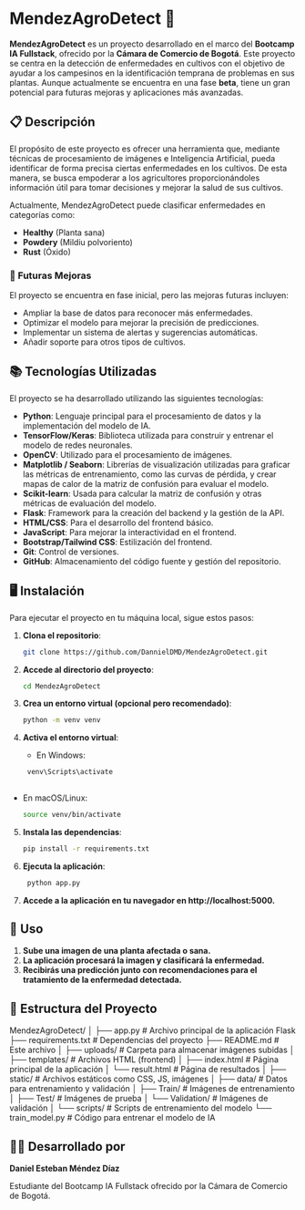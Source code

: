 # MendezAgroDetect 🌱

**MendezAgroDetect** es un proyecto desarrollado en el marco del **Bootcamp IA Fullstack**, ofrecido por la **Cámara de Comercio de Bogotá**. Este proyecto se centra en la detección de enfermedades en cultivos con el objetivo de ayudar a los campesinos en la identificación temprana de problemas en sus plantas. Aunque actualmente se encuentra en una fase **beta**, tiene un gran potencial para futuras mejoras y aplicaciones más avanzadas.

## 📋 Descripción

El propósito de este proyecto es ofrecer una herramienta que, mediante técnicas de procesamiento de imágenes e Inteligencia Artificial, pueda identificar de forma precisa ciertas enfermedades en los cultivos. De esta manera, se busca empoderar a los agricultores proporcionándoles información útil para tomar decisiones y mejorar la salud de sus cultivos.

Actualmente, MendezAgroDetect puede clasificar enfermedades en categorías como:
- **Healthy** (Planta sana)
- **Powdery** (Mildiu polvoriento)
- **Rust** (Óxido)

### 🚀 Futuras Mejoras

El proyecto se encuentra en fase inicial, pero las mejoras futuras incluyen:
- Ampliar la base de datos para reconocer más enfermedades.
- Optimizar el modelo para mejorar la precisión de predicciones.
- Implementar un sistema de alertas y sugerencias automáticas.
- Añadir soporte para otros tipos de cultivos.

## 📚 Tecnologías Utilizadas

El proyecto se ha desarrollado utilizando las siguientes tecnologías:

- **Python**: Lenguaje principal para el procesamiento de datos y la implementación del modelo de IA.
- **TensorFlow/Keras**: Biblioteca utilizada para construir y entrenar el modelo de redes neuronales.
- **OpenCV**: Utilizado para el procesamiento de imágenes.
- **Matplotlib / Seaborn**: Librerías de visualización utilizadas para graficar las métricas de entrenamiento, como las curvas de pérdida, y crear mapas de calor de la matriz de confusión para evaluar el modelo.
- **Scikit-learn**: Usada para calcular la matriz de confusión y otras métricas de evaluación del modelo.
- **Flask**: Framework para la creación del backend y la gestión de la API.
- **HTML/CSS**: Para el desarrollo del frontend básico.
- **JavaScript**: Para mejorar la interactividad en el frontend.
- **Bootstrap/Tailwind CSS**: Estilización del frontend.
- **Git**: Control de versiones.
- **GitHub**: Almacenamiento del código fuente y gestión del repositorio.


## 🖥️ Instalación

Para ejecutar el proyecto en tu máquina local, sigue estos pasos:

1. **Clona el repositorio**:
   
   ```bash
   git clone https://github.com/DannielDMD/MendezAgroDetect.git

2.  **Accede al directorio del proyecto**:
   
     ```bash
     cd MendezAgroDetect
     
3. **Crea un entorno virtual (opcional pero recomendado)**:
    ```bash
    python -m venv venv
    
4. **Activa el entorno virtual**:
   - En Windows:
     
   ```bash
    venv\Scripts\activate
 
  - En macOS/Linux:

     ```bash
     source venv/bin/activate

5. **Instala las dependencias**:

    ```bash
    pip install -r requirements.txt
    
6. **Ejecuta la aplicación**:
   ```bash
    python app.py
   
7. **Accede a la aplicación en tu navegador en http://localhost:5000.**
      
## 📸 Uso

1. **Sube una imagen de una planta afectada o sana.**
2. **La aplicación procesará la imagen y clasificará la enfermedad.**
3. **Recibirás una predicción junto con recomendaciones para el tratamiento de la enfermedad detectada.**

## 📂 Estructura del Proyecto
MendezAgroDetect/
│
├── app.py                # Archivo principal de la aplicación Flask
├── requirements.txt      # Dependencias del proyecto
├── README.md              # Este archivo
│
├── uploads/              # Carpeta para almacenar imágenes subidas
│
├── templates/            # Archivos HTML (frontend)
│   ├── index.html        # Página principal de la aplicación
│   └── result.html       # Página de resultados
│
├── static/               # Archivos estáticos como CSS, JS, imágenes
│
├── data/                 # Datos para entrenamiento y validación
│   ├── Train/            # Imágenes de entrenamiento
│   ├── Test/             # Imágenes de prueba
│   └── Validation/       # Imágenes de validación
│
└── scripts/              # Scripts de entrenamiento del modelo
    └── train_model.py    # Código para entrenar el modelo de IA

## 👨‍💻 Desarrollado por

**Daniel Esteban Méndez Díaz**

Estudiante del Bootcamp IA Fullstack ofrecido por la Cámara de Comercio de Bogotá.


   
